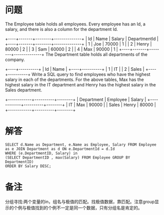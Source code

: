 # 问题
The Employee table holds all employees. Every employee has an Id, a salary, and there is also a column for the department Id.

+----+-------+--------+--------------+
| Id | Name  | Salary | DepartmentId |
+----+-------+--------+--------------+
| 1  | Joe   | 70000  | 1            |
| 2  | Henry | 80000  | 2            |
| 3  | Sam   | 60000  | 2            |
| 4  | Max   | 90000  | 1            |
+----+-------+--------+--------------+
The Department table holds all departments of the company.

+----+----------+
| Id | Name     |
+----+----------+
| 1  | IT       |
| 2  | Sales    |
+----+----------+
Write a SQL query to find employees who have the highest salary in each of the departments. For the above tables, Max has the highest salary in the IT department and Henry has the highest salary in the Sales department.

+------------+----------+--------+
| Department | Employee | Salary |
+------------+----------+--------+
| IT         | Max      | 90000  |
| Sales      | Henry    | 80000  |
+------------+----------+--------+

# 解答
```MySQL
SELECT d.Name as Department, e.Name as Employee, Salary FROM Employee as e JOIN Department as d ON e.DepartmentId = d.Id 
WHERE (e.DepartmentID, Salary) in 
(SELECT DepartmentID , max(Salary) FROM Employee GROUP BY DepartmentID)
ORDER BY Salary DESC;
```

# 备注
分组寻找:两个变量的in，组名与极值的匹配。找极值数据，靠匹配。注意group显示的个例与极值找到的个例不一定是同一个数据，只有分组名是肯定的。
